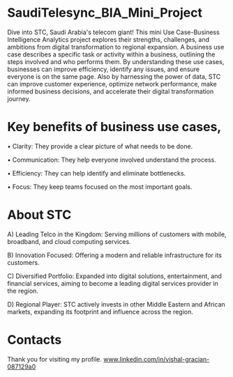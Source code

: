 # SaudiTelesync_BIA_Mini_Project
Dive into STC, Saudi Arabia's telecom giant! This mini Use Case-Business Intelligence Analytics project explores their strengths, challenges, and ambitions from digital transformation to regional expansion. 
A business use case describes a specific task or activity within a business, outlining the steps involved and who performs them. By understanding these use cases, businesses can improve efficiency, identify any issues, and ensure everyone is on the same page. Also by harnessing the power of data, STC can improve customer experience, optimize network performance, make informed business decisions, and accelerate their digital transformation journey.

# Key benefits of business use cases,
•	Clarity: They provide a clear picture of what needs to be done.

•	Communication: They help everyone involved understand the process.

•	Efficiency: They can help identify and eliminate bottlenecks.

•	Focus: They keep teams focused on the most important goals.

# About STC
A) Leading Telco in the Kingdom: Serving millions of customers with mobile, broadband, and cloud computing services.

B) Innovation Focused: Offering a modern and reliable infrastructure for its customers.

C) Diversified Portfolio: Expanded into digital solutions, entertainment, and financial services, aiming to become a leading digital services provider in the region.

D) Regional Player: STC actively invests in other Middle Eastern and African markets, expanding its footprint and influence across the region.

# Contacts
Thank you for visiting my profile. www.linkedin.com/in/vishal-gracian-087129a0
